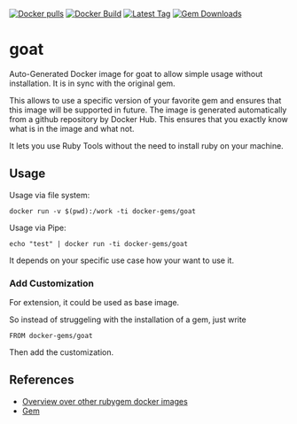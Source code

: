 [![Docker pulls](https://img.shields.io/docker/pulls/rubygem/goat.svg)](https://hub.docker.com/r/rubygem/goat/)
[![Docker Build](https://img.shields.io/docker/automated/rubygem/goat.svg)](https://hub.docker.com/r/rubygem/goat/)
[![Latest Tag](https://img.shields.io/github/tag/docker-rubygem/goat.svg)](https://hub.docker.com/r/rubygem/goat/)
[![Gem Downloads](https://img.shields.io/gem/dt/goat.svg)](https://rubygems.org/gems/goat/)
# goat

Auto-Generated Docker image for goat to allow simple usage without installation.
It is in sync with the original gem.

This allows to use a specific version of your favorite gem and ensures that this image will be supported in future.
The image is generated automatically from a github repository by Docker Hub.
This ensures that you exactly know what is in the image and what not.

It lets you use Ruby Tools without the need to install ruby on your machine.

## Usage

Usage via file system:

`docker run -v $(pwd):/work -ti docker-gems/goat`

Usage via Pipe:

`echo "test" | docker run -ti docker-gems/goat`

It depends on your specific use case how your want to use it.

### Add Customization

For extension, it could be used as base image.

So instead of struggeling with the installation of a gem, just write

`FROM docker-gems/goat`

Then add the customization.

## References

 - [Overview over other rubygem docker images](https://github.com/thinkbot/docker-rubygem)
 - [Gem](https://rubygems.org/gems/goat/)
